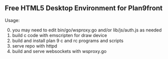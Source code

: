 Free HTML5 Desktop Environment for Plan9front
----------

Usage:

0. you may need to edit bin/go/wsproxy.go and/or lib/js/auth.js as needed
1. build c code with emscripten for draw device
2. build and install plan 9 c and rc programs and scripts
3. serve repo with httpd
4. build and serve websockets with wsproxy.go


